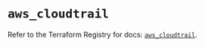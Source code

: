 # `aws_cloudtrail`

Refer to the Terraform Registry for docs: [`aws_cloudtrail`](https://registry.terraform.io/providers/hashicorp/aws/5.93.0/docs/resources/cloudtrail).
